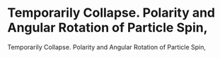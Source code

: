 # Temporarily Collapse. Polarity and Angular Rotation of Particle Spin,

Temporarily Collapse. Polarity and Angular Rotation of Particle Spin,